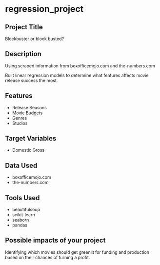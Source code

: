 # regression_project

## Project Title
Blockbuster or block busted?

## Description
Using scraped information from boxofficemojo.com and the-numbers.com

Built linear regression models to determine what features affects movie release success the most.
## Features
- Release Seasons
- Movie Budgets
- Genres
- Studios
## Target Variables
- Domestic Gross

## Data Used
- boxofficemojo.com
- the-numbers.com

## Tools Used
- beautifulsoup
- scikit-learn
- seaborn
- pandas

## Possible impacts of your project
Identifying which movies should get greenlit for funding and production based on their chances of turning a profit.